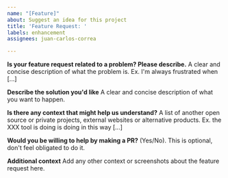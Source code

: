 ```yaml
---
name: "[Feature]"
about: Suggest an idea for this project
title: 'Feature Request: '
labels: enhancement
assignees: juan-carlos-correa

---
```


**Is your feature request related to a problem? Please describe.**
A clear and concise description of what the problem is. Ex. I'm always frustrated when [...]

**Describe the solution you'd like**
A clear and concise description of what you want to happen.

**Is there any context that might help us understand?**
A list of another open source or private projects, external websites or alternative products.
Ex. the XXX tool is doing is doing in this way [...]

**Would you be willing to help by making a PR?**
(Yes/No). This is optional, don't feel obligated to do it.

**Additional context**
Add any other context or screenshots about the feature request here.
